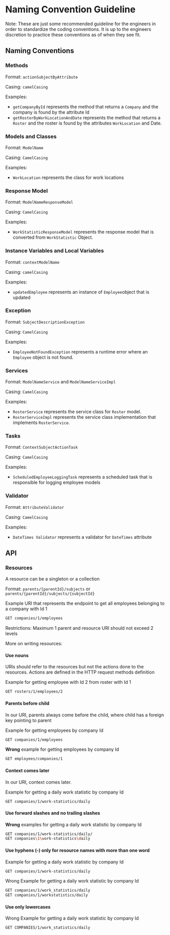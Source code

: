 # Naming Convention Guideline
Note: These are just some recommended guideline for the engineers in order to standardize the coding conventions. It is up to the engineers discretion to practice these conventions as of when they see fit. 

## Naming Conventions

### Methods

Format: `actionSubjectByAttribute`

Casing: `camelCasing`

Examples: 
- `getCompanyById` represents the method that returns a `Company` and the company is found by the attribute Id
- `getRosterByWorkLocationAndDate` represents the method that returns a `Roster` and the roster is found by the attributes `WorkLocation` and Date.

### Models and Classes 

Format: `ModelName`

Casing: `CamelCasing` 

Examples: 
- `WorkLocation` represents the class for work locations

### Response Model

Format: `ModelNameResponseModel`

Casing: `CamelCasing` 

Examples: 
- `WorkStatisticResponseModel` represents the response model that is converted from `WorkStatistic` Object.

### Instance Variables and Local Variables

Format: `contextModelName`

Casing: `camelCasing`

Examples:
- `updatedEmployee` represents an instance of `Employee`object that is updated

### Exception 

Format: `SubjectDescriptionException`

Casing: `CamelCasing` 

Examples:
- `EmployeeNotFoundException` represents a runtime error where an `Employee` object is not found.

### Services

Format: `ModelNameService` and `ModelNameServiceImpl`

Casing: `CamelCasing` 

Examples:
- `RosterService` represents the service class for `Roster` model.
- `RosterServiceImpl` represents the service class implementation that implements `RosterService`.

### Tasks

Format: `ContextSubjectActionTask`

Casing: `CamelCasing` 

Examples:
- `ScheduledEmployeeLoggingTask` represents a scheduled task that is responsible for logging employee models

### Validator
Format: `AttributeValidator`

Casing: `CamelCasing` 

Examples:
- `DateTimes Validator` represents a validator for `DateTimes` attribute

## API 

### Resources

A resource can be a singleton or a collection

Format: `parents/{parentId}/subjects` or `parents/{parentId}/subjects/{subjectId}`

Example URI that represents the endpoint to get all employees belonging to a company with Id 1
```sh 
GET companies/1/employees
``` 

Restrictions: Maximum 1 parent and resource URI should not exceed 2 levels

More on writing resources: 

#### Use nouns
URIs should refer to the resources but not the actions done to the resources. Actions are defined in the HTTP request methods definition

Example for getting employee with Id 2 from roster with Id 1
```sh
GET rosters/1/employees/2
```

#### Parents before child 
In our URI, parents always come before the child, where child has a foreign key pointing to parent

Example for getting employees by company Id
```sh
GET companies/1/employees
```

**Wrong** example for getting employees by company Id
```sh
GET employees/companies/1
```

#### Context comes later 
In our URI, context comes later.

Example for getting a daily work statistic by company Id
```sh
GET companies/1/work-statistics/daily
```

#### Use forward slashes and no trailing slashes
**Wrong** examples for getting a daily work statistic by company Id
```sh
GET companies/1/work-statistics/daily/
GET companies\1\work-statistics\daily
```

#### Use hyphens (-) only for resource names with more than one word 
Example for getting a daily work statistic by company Id
```sh
GET companies/1/work-statistics/daily
```

Wrong Example for getting a daily work statistic by company Id
```sh
GET companies/1/work_statistics/daily
GET companies/1/workstatistics/daily
```
#### Use only lowercases 
Wrong Example for getting a daily work statistic by company Id
```sh
GET COMPANIES/1/work_statistics/daily
```